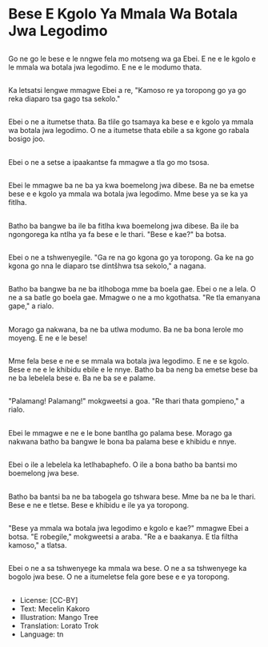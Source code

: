 # Bese E Kgolo Ya Mmala Wa Botala Jwa Legodimo

##
Go ne go le bese e le nngwe fela mo motseng wa ga Ebei. E ne e le kgolo e le mmala wa botala jwa legodimo. E ne e le modumo thata.

##
Ka letsatsi lengwe mmagwe Ebei a re, "Kamoso re ya toropong go ya go reka diaparo tsa gago tsa sekolo."

##
Ebei o ne a itumetse thata. Ba tlile go tsamaya ka bese e e kgolo ya mmala wa botala jwa legodimo. O ne a itumetse thata ebile a sa kgone go rabala bosigo joo.

##
Ebei o ne a setse a ipaakantse fa mmagwe a tla go mo tsosa.

##
Ebei le mmagwe ba ne ba ya kwa boemelong jwa dibese. Ba ne ba emetse bese e e kgolo ya mmala wa botala jwa legodimo. Mme bese ya se ka ya fitlha.

##
Batho ba bangwe ba ile ba fitlha kwa boemelong jwa dibese. Ba ile ba ngongorega ka ntlha ya fa bese e le thari. "Bese e kae?" ba botsa.

##
Ebei o ne a tshwenyegile. "Ga re na go kgona go ya toropong. Ga ke na go kgona go nna le diaparo tse dintšhwa tsa sekolo," a nagana.

##
Batho ba bangwe ba ne ba itlhoboga mme ba boela gae. Ebei o ne a lela. O ne a sa batle go boela gae. Mmagwe o ne a mo kgothatsa. "Re tla emanyana gape," a rialo.

##
Morago ga nakwana, ba ne ba utlwa modumo. Ba ne ba bona lerole mo moyeng. E ne e le bese!

##
Mme fela bese e ne e se mmala wa botala jwa legodimo. E ne e se kgolo. Bese e ne e le khibidu ebile e le nnye. Batho ba ba neng ba emetse bese ba ne ba lebelela bese e. Ba ne ba se e palame.

##
"Palamang! Palamang!" mokgweetsi a goa. "Re thari thata gompieno," a rialo.

##
Ebei le mmagwe e ne e le bone bantlha go palama bese. Morago ga nakwana batho ba bangwe le bona ba palama bese e khibidu e nnye.

##
Ebei o ile a lebelela ka letlhabaphefo. O ile a bona batho ba bantsi mo boemelong jwa bese.

##
Batho ba bantsi ba ne ba tabogela go tshwara bese. Mme ba ne ba le thari. Bese e ne e tletse. Bese e khibidu e ile ya ya toropong.

##
"Bese ya mmala wa botala jwa legodimo e kgolo e kae?" mmagwe Ebei a botsa. "E robegile," mokgweetsi a araba. "Re a e baakanya. E tla filtha kamoso," a tlatsa.

##
Ebei o ne a sa tshwenyege ka mmala wa bese. O ne a sa tshwenyege ka bogolo jwa bese. O ne a itumeletse fela gore bese e e ya toropong.

##
* License: [CC-BY]
* Text: Mecelin Kakoro
* Illustration: Mango Tree
* Translation: Lorato Trok
* Language: tn
